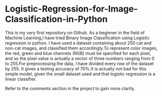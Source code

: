 # Logistic-Regression-for-Image-Classification-in-Python

This is my very first repository on Github. As a beginner in the field of Machine Learning,I have tried Binary Image Classification using Logistic regression in python. I have used a dataset containing about 250 cat and non-cat images, and classified them accordingly.To represent color images, the red, green and blue channels (RGB) must be specified for each pixel, and so the pixel value is actually a vector of three numbers ranging from 0 to 255.For preprocessing the data, I have divided every row of the dataset by 255. It gives a testing accuracy of 70%.It is actually not bad for this simple model, given the small dataset used and that logistic regression is a linear classifier. 

Refer to the comments section in the project to gain more clarity.
